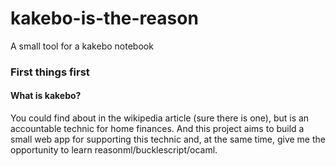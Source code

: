 # kakebo-is-the-reason
A small tool for a kakebo notebook

### First things first
#### What is kakebo? 
You could find about in the wikipedia article (sure there is one), but is an accountable technic for home finances.
And this project aims to build a small web app for supporting this technic and, at the same time, give me the opportunity to learn reasonml/bucklescript/ocaml.
